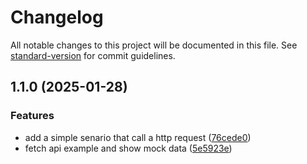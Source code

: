 # Changelog

All notable changes to this project will be documented in this file. See [standard-version](https://github.com/conventional-changelog/standard-version) for commit guidelines.

## 1.1.0 (2025-01-28)


### Features

* add a simple senario that call a http request ([76cede0](https://github.com/Alex-xd/cooker-example/commit/76cede050ebf491d7aebf53775ac6559b8482e99))
* fetch api example and show mock data ([5e5923e](https://github.com/Alex-xd/cooker-example/commit/5e5923ed7d928cc798a626a111d18859b9815114))
